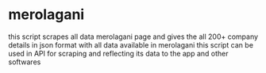 # merolagani
this script scrapes all data merolagani page and gives the all 200+ company details in json format with all data available in merolagani 
this script can be used in API for scraping and reflecting its data to the app and other softwares
